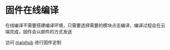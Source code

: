 固件在线编译
=========

在线编译不需要搭建编译环境，只需要选择需要的模块点击编译，编译过程会在云端完成，固件会以邮件的方式发送

访问 [maixhub](https://www.maixhub.com/compile.html) 进行固件定制



